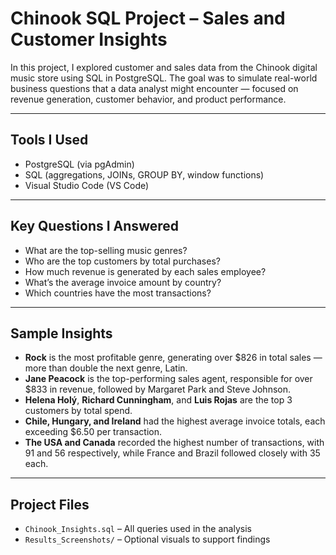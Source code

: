 # Chinook SQL Project – Sales and Customer Insights

In this project, I explored customer and sales data from the Chinook digital music store using SQL in PostgreSQL. The goal was to simulate real-world business questions that a data analyst might encounter — focused on revenue generation, customer behavior, and product performance.

---

## Tools I Used
- PostgreSQL (via pgAdmin)
- SQL (aggregations, JOINs, GROUP BY, window functions)
- Visual Studio Code (VS Code)

---

## Key Questions I Answered
- What are the top-selling music genres?
- Who are the top customers by total purchases?
- How much revenue is generated by each sales employee?
- What’s the average invoice amount by country?
- Which countries have the most transactions?

---

## Sample Insights
- **Rock** is the most profitable genre, generating over $826 in total sales — more than double the next genre, Latin.
- **Jane Peacock** is the top-performing sales agent, responsible for over $833 in revenue, followed by Margaret Park and Steve Johnson.
- **Helena Holý**, **Richard Cunningham**, and **Luis Rojas** are the top 3 customers by total spend.
- **Chile, Hungary, and Ireland** had the highest average invoice totals, each exceeding $6.50 per transaction.
- **The USA and Canada** recorded the highest number of transactions, with 91 and 56 respectively, while France and Brazil followed closely with 35 each.

---

## Project Files
- `Chinook_Insights.sql` – All queries used in the analysis
- `Results_Screenshots/` – Optional visuals to support findings



